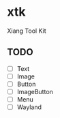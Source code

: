 xtk
===

Xiang Tool Kit


## TODO

- [ ] Text
- [ ] Image
- [ ] Button
- [ ] ImageButton
- [ ] Menu
- [ ] Wayland
